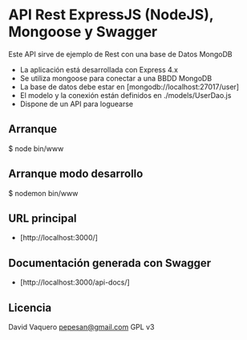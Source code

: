 # API Rest ExpressJS (NodeJS), Mongoose y Swagger
Este API sirve de ejemplo de Rest con una base de Datos MongoDB
* La aplicación está desarrollada con Express 4.x
* Se utiliza mongoose para conectar a una BBDD MongoDB
* La base de datos debe estar en [mongodb://localhost:27017/user]
* El modelo y la conexión están definidos en ./models/UserDao.js
* Dispone de un API para loguearse

## Arranque
$ node bin/www
## Arranque modo desarrollo
$ nodemon bin/www

## URL principal
* [http://localhost:3000/]
## Documentación generada con Swagger
* [http://localhost:3000/api-docs/]

## Licencia
David Vaquero <pepesan@gmail.com>
GPL v3
